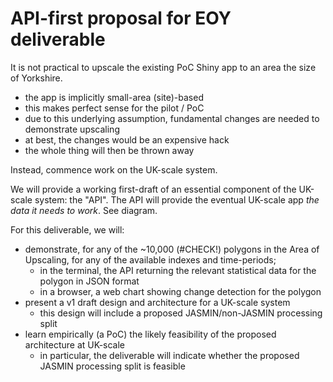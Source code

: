 
API-first proposal for EOY deliverable
======================================

It is not practical to upscale the existing PoC Shiny app to an area the size of Yorkshire.

- the app is implicitly small-area (site)-based
- this makes perfect sense for the pilot / PoC
- due to this underlying assumption, fundamental changes are needed to demonstrate upscaling
- at best, the changes would be an expensive hack
- the whole thing will then be thrown away

Instead, commence work on the UK-scale system.

We will provide a working first-draft of an essential component of the UK-scale system: the "API". The API will provide the eventual UK-scale app *the data it needs to work*. See diagram.

For this deliverable, we will:

- demonstrate, for any of the ~10,000 (#CHECK!) polygons in the Area of Upscaling, for any of the available indexes and time-periods;
  - in the terminal, the API returning the relevant statistical data for the polygon in JSON format
  - in a browser, a web chart showing change detection for the polygon
- present a v1 draft design and architecture for a UK-scale system
  - this design will include a proposed JASMIN/non-JASMIN processing split
- learn empirically (a PoC) the likely feasibility of the proposed architecture at UK-scale
  - in particular, the deliverable will indicate whether the proposed JASMIN processing split is feasible

